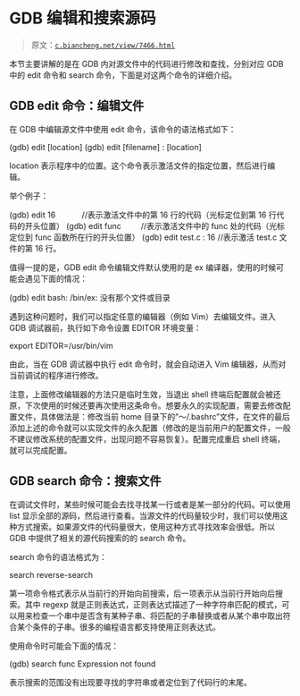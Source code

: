 # GDB 编辑和搜索源码

> 原文：[`c.biancheng.net/view/7466.html`](http://c.biancheng.net/view/7466.html)

本节主要讲解的是在 GDB 内对源文件中的代码进行修改和查找，分别对应 GDB 中的 edit 命令和 search 命令，下面是对这两个命令的详细介绍。

## GDB edit 命令：编辑文件

在 GDB 中编辑源文件中使用 edit 命令，该命令的语法格式如下：

(gdb) edit [location]
(gdb) edit [filename] : [location]

location 表示程序中的位置。这个命令表示激活文件的指定位置，然后进行编辑。

举个例子：

(gdb) edit 16            //表示激活文件中的第 16 行的代码（光标定位到第 16 行代码的开头位置）
(gdb) edit func         //表示激活文件中的 func 处的代码（光标定位到 func 函数所在行的开头位置）
(gdb) edit test.c : 16 //表示激活 test.c 文件的第 16 行。

值得一提的是，GDB edit 命令编辑文件默认使用的是 ex 编译器，使用的时候可能会遇见下面的情况：

(gdb) edit
bash: /bin/ex: 没有那个文件或目录

遇到这种问题时，我们可以指定任意的编辑器（例如 Vim）去编辑文件。进入 GDB 调试器前，执行如下命令设置 EDITOR 环境变量：

export EDITOR=/usr/bin/vim

由此，当在 GDB 调试器中执行 edit 命令时，就会自动进入 Vim 编辑器，从而对当前调试的程序进行修改。

注意，上面修改编辑器的方法只是临时生效，当退出 shell 终端后配置就会被还原，下次使用的时候还要再次使用这条命令。想要永久的实现配置，需要去修改配置文件，具体做法是：修改当前 home 目录下的”～/.bashrc”文件，在文件的最后添加上述的命令就可以实现文件的永久配置（修改的是当前用户的配置文件，一般不建议修改系统的配置文件，出现问题不容易恢复）。配置完成重启 shell 终端，就可以完成配置。

## GDB search 命令：搜索文件

在调试文件时，某些时候可能会去找寻找某一行或者是某一部分的代码。可以使用 list 显示全部的源码，然后进行查看。当源文件的代码量较少时，我们可以使用这种方式搜索。如果源文件的代码量很大，使用这种方式寻找效率会很低。所以 GDB 中提供了相关的源代码搜索的的 search 命令。

search 命令的语法格式为：

search <regexp>
reverse-search <regexp>

第一项命令格式表示从当前行的开始向前搜索，后一项表示从当前行开始向后搜索。其中 regexp 就是正则表达式，正则表达式描述了一种字符串匹配的模式，可以用来检查一个串中是否含有某种子串、将匹配的子串替换或者从某个串中取出符合某个条件的子串。很多的编程语言都支持使用正则表达式。

使用命令时可能会下面的情况：

(gdb) search func
Expression not found

表示搜索的范围没有出现要寻找的字符串或者定位到了代码行的末尾。